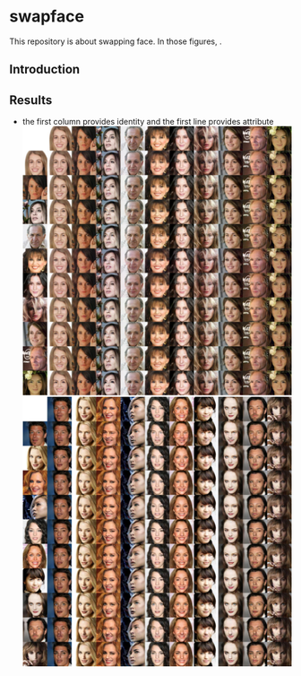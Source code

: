 # swapface
 This repository is about swapping face.
 In those figures, .

## Introduction


## Results
* the first column provides identity and the first line provides attribute<br>
 ![image](https://github.com/hello-world-cc/swapface/blob/main/1377500_figure.jpg)<br>
 ![image](https://github.com/hello-world-cc/swapface/blob/main/1400000_figure.jpg)<br>

 
 

